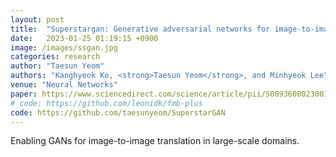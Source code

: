 ```yaml
---
layout: post
title:  "Superstargan: Generative adversarial networks for image-to-image translation in large-scale domains"
date:   2023-01-25 01:19:15 +0900
image: /images/ssgan.jpg
categories: research
author: "Taesun Yeom"
authors: "Kanghyeok Ko, <strong>Taesun Yeom</strong>, and Minhyeok Lee"
venue: "Neural Networks"
paper: https://www.sciencedirect.com/science/article/pii/S0893608023001144
# code: https://github.com/leonidk/fmb-plus
code: https://github.com/taesunyeom/SuperstarGAN
---
```

Enabling GANs for image-to-image translation in large-scale domains.